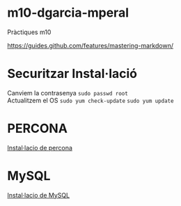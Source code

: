 # m10-dgarcia-mperal
Pràctiques m10

https://guides.github.com/features/mastering-markdown/

# Securitzar Instal·lació
Canviem la contrasenya
```sudo passwd root```<br>
Actualitzem el OS
```sudo yum check-update```
```sudo yum update```

# PERCONA
[Instal·lacio de percona](https://github.com/mperalsapa/m10-dgarcia-mperal/blob/master/PERCONA.md)

# MySQL
[Instal·lacio de MySQL](https://github.com/mperalsapa/m10-dgarcia-mperal/blob/master/MySQL.md)
